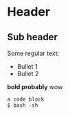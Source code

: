 # Header
## Sub header

Some regular text:

- Bullet 1
- Bullet 2

**bold probably** wow

```
a code block
$ bash -sh 
```
   
